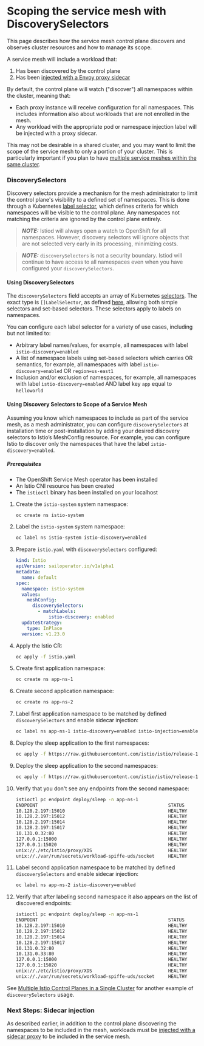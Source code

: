 # Scoping the service mesh with DiscoverySelectors
This page describes how the service mesh control plane discovers and observes cluster resources and how to manage its scope.

A service mesh will include a workload that:
1. Has been discovered by the control plane
1. Has been [injected with a Envoy proxy sidecar](../injection/README.md)

By default, the control plane will watch ("discover") all namespaces within the cluster, meaning that:
- Each proxy instance will receive configuration for all namespaces. This includes information also about workloads that are not enrolled in the mesh.
- Any workload with the appropriate pod or namespace injection label will be injected with a proxy sidecar.

This may not be desirable in a shared cluster, and you may want to limit the scope of the service mesh to only a portion of your cluster. This is particularly important if you plan to have [multiple service meshes within the same cluster](./multi-control-planes/README.md).

### DiscoverySelectors
Discovery selectors provide a mechanism for the mesh administrator to limit the control plane's visibility to a defined set of namespaces. This is done through a Kubernetes [label selector](https://kubernetes.io/docs/concepts/overview/working-with-objects/labels/#label-selectors), which defines criteria for which namespaces will be visible to the control plane. Any namespaces not matching the criteria are ignored by the control plane entirely.

> **_NOTE:_** Istiod will always open a watch to OpenShift for all namespaces. However, discovery selectors will ignore objects that are not selected very early in its processing, minimizing costs.

> **_NOTE:_** `discoverySelectors` is not a security boundary. Istiod will continue to have access to all namespaces even when you have configured your `discoverySelectors`.

 #### Using DiscoverySelectors
The `discoverySelectors` field accepts an array of Kubernetes [selectors](https://kubernetes.io/docs/concepts/overview/working-with-objects/labels/#resources-that-support-set-based-requirements). The exact type is `[]LabelSelector`, as defined [here](https://kubernetes.io/docs/concepts/overview/working-with-objects/labels/#resources-that-support-set-based-requirements), allowing both simple selectors and set-based selectors. These selectors apply to labels on namespaces.

You can configure each label selector for a variety of use cases, including but not limited to:

- Arbitrary label names/values, for example, all namespaces with label `istio-discovery=enabled`
- A list of namespace labels using set-based selectors which carries OR semantics, for example, all namespaces with label `istio-discovery=enabled` OR `region=us-east1`
- Inclusion and/or exclusion of namespaces, for example, all namespaces with label `istio-discovery=enabled` AND label key `app` equal to `helloworld`

#### Using Discovery Selectors to Scope of a Service Mesh
Assuming you know which namespaces to include as part of the service mesh, as a mesh administrator, you can configure `discoverySelectors` at installation time or post-installation by adding your desired discovery selectors to Istio’s MeshConfig resource. For example, you can configure Istio to discover only the namespaces that have the label `istio-discovery=enabled`.

##### Prerequisites
- The OpenShift Service Mesh operator has been installed
- An Istio CNI resource has been created
- The `istioctl` binary has been installed on your localhost

1. Create the `istio-system` system namespace:
    ```bash
    oc create ns istio-system
    ```
1. Label the `istio-system` system namespace:
    ```bash
    oc label ns istio-system istio-discovery=enabled
    ```
1. Prepare `istio.yaml` with `discoverySelectors` configured:
    ```yaml
    kind: Istio
    apiVersion: sailoperator.io/v1alpha1
    metadata:
      name: default
    spec:
      namespace: istio-system
      values:
        meshConfig:
          discoverySelectors:
            - matchLabels:
                istio-discovery: enabled
      updateStrategy:
        type: InPlace
      version: v1.23.0
    ```
1. Apply the Istio CR:
    ```bash
    oc apply -f istio.yaml
    ```
1. Create first application namespace:
    ```bash
    oc create ns app-ns-1
    ```
1. Create second application namespace:
    ```bash
    oc create ns app-ns-2
    ```
1. Label first application namespace to be matched by defined `discoverySelectors` and enable sidecar injection:
    ```bash
    oc label ns app-ns-1 istio-discovery=enabled istio-injection=enabled
    ```
1. Deploy the sleep application to the first namespaces:
    ```bash
    oc apply -f https://raw.githubusercontent.com/istio/istio/release-1.23/samples/sleep/sleep.yaml -n app-ns-1
    ```
1. Deploy the sleep application to the second namespaces:
    ```bash
    oc apply -f https://raw.githubusercontent.com/istio/istio/release-1.23/samples/sleep/sleep.yaml -n app-ns-2
    ```
1. Verify that you don't see any endpoints from the second namespace:
    ```bash
    istioctl pc endpoint deploy/sleep -n app-ns-1
    ENDPOINT                                                STATUS      OUTLIER CHECK     CLUSTER
    10.128.2.197:15010                                      HEALTHY     OK                outbound|15010||istiod.istio-system.svc.cluster.local
    10.128.2.197:15012                                      HEALTHY     OK                outbound|15012||istiod.istio-system.svc.cluster.local
    10.128.2.197:15014                                      HEALTHY     OK                outbound|15014||istiod.istio-system.svc.cluster.local
    10.128.2.197:15017                                      HEALTHY     OK                outbound|443||istiod.istio-system.svc.cluster.local
    10.131.0.32:80                                          HEALTHY     OK                outbound|80||sleep.app-ns-1.svc.cluster.local
    127.0.0.1:15000                                         HEALTHY     OK                prometheus_stats
    127.0.0.1:15020                                         HEALTHY     OK                agent
    unix://./etc/istio/proxy/XDS                            HEALTHY     OK                xds-grpc
    unix://./var/run/secrets/workload-spiffe-uds/socket     HEALTHY     OK                sds-grpc
    ```
1. Label second application namespace to be matched by defined `discoverySelectors` and enable sidecar injection:
    ```bash
    oc label ns app-ns-2 istio-discovery=enabled
    ```
1. Verify that after labeling second namespace it also appears on the list of discovered endpoints:
    ```bash
    istioctl pc endpoint deploy/sleep -n app-ns-1
    ENDPOINT                                                STATUS      OUTLIER CHECK     CLUSTER
    10.128.2.197:15010                                      HEALTHY     OK                outbound|15010||istiod.istio-system.svc.cluster.local
    10.128.2.197:15012                                      HEALTHY     OK                outbound|15012||istiod.istio-system.svc.cluster.local
    10.128.2.197:15014                                      HEALTHY     OK                outbound|15014||istiod.istio-system.svc.cluster.local
    10.128.2.197:15017                                      HEALTHY     OK                outbound|443||istiod.istio-system.svc.cluster.local
    10.131.0.32:80                                          HEALTHY     OK                outbound|80||sleep.app-ns-1.svc.cluster.local
    10.131.0.33:80                                          HEALTHY     OK                outbound|80||sleep.app-ns-2.svc.cluster.local
    127.0.0.1:15000                                         HEALTHY     OK                prometheus_stats
    127.0.0.1:15020                                         HEALTHY     OK                agent
    unix://./etc/istio/proxy/XDS                            HEALTHY     OK                xds-grpc
    unix://./var/run/secrets/workload-spiffe-uds/socket     HEALTHY     OK                sds-grpc
    ```

See [Multiple Istio Control Planes in a Single Cluster](../multi-control-planes/README.md) for another example of `discoverySelectors` usage.

### Next Steps: Sidecar injection

As described earlier, in addition to the control plane discovering the namespaces to be included in the mesh, workloads must  be [injected with a sidecar proxy](../injection/README.md) to be included in the service mesh.
